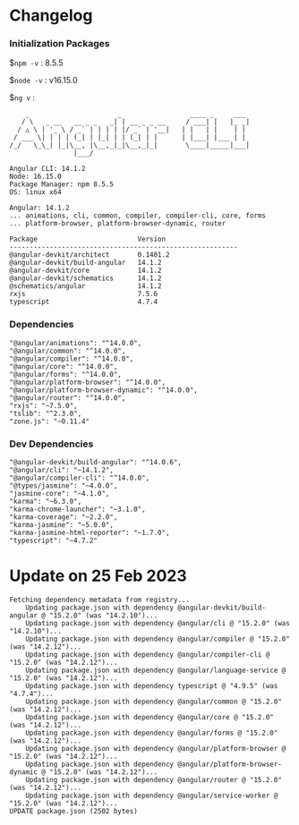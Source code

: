 # Changelog

### Initialization Packages

  $`npm -v` : 8.5.5

  $`node -v` : v16.15.0

  $`ng v` :

  ```
      _                      _                 ____ _     ___
     / \   _ __   __ _ _   _| | __ _ _ __     / ___| |   |_ _|
    / △ \ | '_ \ / _` | | | | |/ _` | '__|   | |   | |    | |
   / ___ \| | | | (_| | |_| | | (_| | |      | |___| |___ | |
  /_/   \_\_| |_|\__, |\__,_|_|\__,_|_|       \____|_____|___|
                  |___/
      
  Angular CLI: 14.1.2
  Node: 16.15.0
  Package Manager: npm 8.5.5 
  OS: linux x64

  Angular: 14.1.2
  ... animations, cli, common, compiler, compiler-cli, core, forms
  ... platform-browser, platform-browser-dynamic, router

  Package                         Version
  ---------------------------------------------------------
  @angular-devkit/architect       0.1401.2
  @angular-devkit/build-angular   14.1.2
  @angular-devkit/core            14.1.2
  @angular-devkit/schematics      14.1.2
  @schematics/angular             14.1.2
  rxjs                            7.5.6
  typescript                      4.7.4
  ```

### Dependencies
    "@angular/animations": "^14.0.0",
    "@angular/common": "^14.0.0",
    "@angular/compiler": "^14.0.0",
    "@angular/core": "^14.0.0",
    "@angular/forms": "^14.0.0",
    "@angular/platform-browser": "^14.0.0",
    "@angular/platform-browser-dynamic": "^14.0.0",
    "@angular/router": "^14.0.0",
    "rxjs": "~7.5.0",
    "tslib": "^2.3.0",
    "zone.js": "~0.11.4"
  
### Dev Dependencies
    "@angular-devkit/build-angular": "^14.0.6",
    "@angular/cli": "~14.1.2",
    "@angular/compiler-cli": "^14.0.0",
    "@types/jasmine": "~4.0.0",
    "jasmine-core": "~4.1.0",
    "karma": "~6.3.0",
    "karma-chrome-launcher": "~3.1.0",
    "karma-coverage": "~2.2.0",
    "karma-jasmine": "~5.0.0",
    "karma-jasmine-html-reporter": "~1.7.0",
    "typescript": "~4.7.2"

# Update on 25 Feb 2023

```
Fetching dependency metadata from registry...
    Updating package.json with dependency @angular-devkit/build-angular @ "15.2.0" (was "14.2.10")...
    Updating package.json with dependency @angular/cli @ "15.2.0" (was "14.2.10")...
    Updating package.json with dependency @angular/compiler @ "15.2.0" (was "14.2.12")...
    Updating package.json with dependency @angular/compiler-cli @ "15.2.0" (was "14.2.12")...
    Updating package.json with dependency @angular/language-service @ "15.2.0" (was "14.2.12")...
    Updating package.json with dependency typescript @ "4.9.5" (was "4.7.4")...
    Updating package.json with dependency @angular/common @ "15.2.0" (was "14.2.12")...
    Updating package.json with dependency @angular/core @ "15.2.0" (was "14.2.12")...
    Updating package.json with dependency @angular/forms @ "15.2.0" (was "14.2.12")...
    Updating package.json with dependency @angular/platform-browser @ "15.2.0" (was "14.2.12")...
    Updating package.json with dependency @angular/platform-browser-dynamic @ "15.2.0" (was "14.2.12")...
    Updating package.json with dependency @angular/router @ "15.2.0" (was "14.2.12")...
    Updating package.json with dependency @angular/service-worker @ "15.2.0" (was "14.2.12")...
UPDATE package.json (2502 bytes)

```
